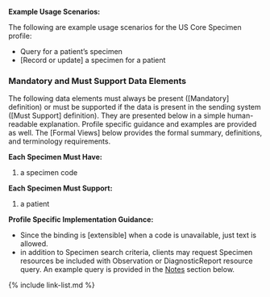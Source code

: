 **Example Usage Scenarios:**

The following are example usage scenarios for the US Core Specimen profile:

-  Query for a patient’s specimen
-  [Record or update] a specimen for a patient

### Mandatory and Must Support Data Elements

The following data elements must always be present ([Mandatory] definition) or must be supported if the data is present in the sending system ([Must Support] definition). They are presented below in a simple human-readable explanation. Profile specific guidance and examples are provided as well. The [Formal Views] below provides the formal summary, definitions, and terminology requirements.  

**Each Specimen Must Have:**

1. a specimen code

  **Each Specimen Must Support:**

1. a patient
 
**Profile Specific Implementation Guidance:**

*  Since the binding is [extensible] when a code is unavailable, just text is allowed.
*  in addition to Specimen search criteria, clients may request Specimen resources be included with Observation or DiagnosticReport resource query. An example query is provided in the [Notes](#notes) section below.

{% include link-list.md %}
